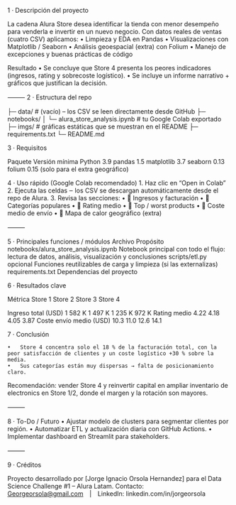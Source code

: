 1 · Descripción del proyecto

La cadena Alura Store desea identificar la tienda con menor desempeño para venderla e invertir en un nuevo negocio.
Con datos reales de ventas (cuatro CSV) aplicamos:
	•	Limpieza y EDA en Pandas
	•	Visualizaciones con Matplotlib / Seaborn
	•	Análisis geoespacial (extra) con Folium
	•	Manejo de excepciones y buenas prácticas de código

Resultado
	•	Se concluye que Store 4 presenta los peores indicadores (ingresos, rating y sobrecoste logístico).
	•	Se incluye un informe narrativo + gráficos que justifican la decisión.

⸻
2 · Estructura del repo

├─ data/                       # (vacío) – los CSV se leen directamente desde GitHub
├─ notebooks/
│   └─ alura_store_analysis.ipynb   # tu Google Colab exportado
├─ imgs/                      # gráficas estáticas que se muestran en el README
├─ requirements.txt
└─ README.md

3 · Requisitos

Paquete  Versión mínima
Python       3.9
pandas       1.5
matplotlib   3.7
seaborn      0.13
folium       0.15 (solo para el extra geográfico)

4 · Uso rápido (Google Colab recomendado)
	1.	Haz clic en “Open in Colab”
  2.	Ejecuta las celdas ‒ los CSV se descargan automáticamente desde el repo de Alura.
	3.	Revisa las secciones:
	•	🔹 Ingresos y facturación
	•	🔹 Categorías populares
	•	🔹 Rating medio
	•	🔹 Top / worst products
	•	🔹 Coste medio de envío
	•	🔹 Mapa de calor geográfico (extra)

⸻

5 · Principales funciones / módulos
Archivo                                       Propósito
notebooks/alura_store_analysis.ipynb        Notebook principal con todo el flujo: lectura de datos, análisis, visualización y conclusiones
scripts/etl.py opcional                     Funciones reutilizables de carga y limpieza (si las externalizas)
requirements.txt                            Dependencias del proyecto

6 · Resultados clave

Métrica                    Store 1             Store 2           Store 3          Store 4

Ingreso total (USD)        1 582 K             1 497 K           1 235 K          972 K
Rating medio                4.22                4.18              4.05             3.87
Coste envío medio (USD)     10.3                11.0              12.6             14.1

7 · Conclusión

	•	Store 4 concentra solo el 18 % de la facturación total, con la peor satisfacción de clientes y un coste logístico +30 % sobre la media.
	•	Sus categorías están muy dispersas → falta de posicionamiento claro.
Recomendación: vender Store 4 y reinvertir capital en ampliar inventario de electronics en Store 1/2, donde el margen y la rotación son mayores.

⸻

8 · To-Do / Futuro
	•	Ajustar modelo de clusters para segmentar clientes por región.
	•	Automatizar ETL y actualización diaria con GitHub Actions.
	•	Implementar dashboard en Streamlit para stakeholders.

⸻

9 · Créditos

Proyecto desarrollado por [Jorge Ignacio Orsola Hernandez] para el Data Science Challenge #1 – Alura Latam.
Contacto: <Georgeorsola@gmail.com> | LinkedIn: linkedin.com/in/jorgeorsola
